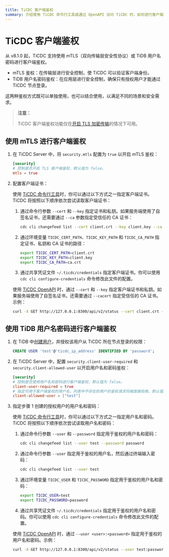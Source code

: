 ```yaml
---
title: TiCDC 客户端鉴权
summary: 介绍使用 TiCDC 命令行工具或通过 OpenAPI 访问 TiCDC 时，如何进行客户端鉴权。
---
```


# TiCDC 客户端鉴权

从 v8.1.0 起，TiCDC 支持使用 mTLS（双向传输层安全性协议）或 TiDB 用户名密码进行客户端鉴权。

- mTLS 鉴权：在传输层进行安全控制，使 TiCDC 可以验证客户端身份。
- TiDB 用户名密码鉴权：在应用层进行安全控制，确保只有授权用户才能通过 TiCDC 节点登录。

这两种鉴权方式既可以单独使用，也可以结合使用，以满足不同的场景和安全需求。

> **注意：**
>
> TiCDC 客户端鉴权功能仅在[开启 TLS 加密传输](/enable-tls-between-clients-and-servers.md)的情况下可用。

## 使用 mTLS 进行客户端鉴权

1. 在 TiCDC Server 中，将 `security.mtls` 配置为 `true` 以开启 mTLS 鉴权：

    ```toml
    [security]
    # 控制是否开启 TLS 客户端鉴权，默认值为 false。
    mtls = true
    ```

2. 配置客户端证书：

    <SimpleTab groupId="cdc">
    <div label="TiCDC 命令行工具" value="cdc-cli">

    使用 [TiCDC 命令行工具](/ticdc/ticdc-manage-changefeed.md)时，你可以通过以下方式之一指定客户端证书。TiCDC 将按照以下顺序依次尝试读取客户端证书：

    1. 通过命令行参数 `--cert` 和 `--key` 指定证书和私钥。如果服务端使用了自签名证书，还需要通过 `--ca` 参数指定受信任的 CA 证书：

        ```bash
        cdc cli changefeed list --cert client.crt --key client.key --ca ca.crt
        ```

    2. 通过环境变量 `TICDC_CERT_PATH`、`TICDC_KEY_PATH` 和 `TICDC_CA_PATH` 指定证书、私钥和 CA 证书的路径：

        ```bash
        export TICDC_CERT_PATH=client.crt
        export TICDC_KEY_PATH=client.key
        export TICDC_CA_PATH=ca.crt
        ```

    3. 通过共享凭证文件 `~/.ticdc/credentials` 指定客户端证书。你可以使用 `cdc cli configure-credentials` 命令修改此文件的配置。

    </div>

    <div label="TiCDC OpenAPI" value="cdc-api">

    使用 [TiCDC OpenAPI](/ticdc/ticdc-open-api-v2.md) 时，通过 `--cert` 和 `--key` 指定客户端证书和私钥。如果服务端使用了自签名证书，还需要通过 `--cacert` 指定受信任的 CA 证书。示例：

    ```bash
    curl -X GET http://127.0.0.1:8300/api/v2/status --cert client.crt --key client.key --cacert ca.crt
    ```

    </div>
    </SimpleTab>

## 使用 TiDB 用户名密码进行客户端鉴权

1. 在 TiDB 中[创建用户](/sql-statements/sql-statement-create-user.md)，并授权该用户从 TiCDC 所在节点登录的权限：

    ```sql
    CREATE USER 'test'@'ticdc_ip_address' IDENTIFIED BY 'password';
    ```

2. 在 TiCDC Server 中，配置 `security.client-user-required` 和 `security.client-allowed-user` 以开启用户名和密码鉴权：

    ```toml
    [security]
    # 控制是否使用用户名和密码进行客户端鉴权，默认值为 false。
    client-user-required = true
    # 指定可用于客户端鉴权的用户名，列表中不存在的用户的鉴权请求将被直接拒绝。默认值为 null。
    client-allowed-user = ["test"]
    ```

3. 指定步骤 1 创建的授权用户的用户名和密码：

    <SimpleTab groupId="cdc">
    <div label="TiCDC 命令行工具" value="cdc-cli">

    使用 [TiCDC 命令行工具](/ticdc/ticdc-manage-changefeed.md)时，你可以通过以下方式之一指定用户名和密码。TiCDC 将按照以下顺序依次尝试读取用户名和密码：

    1. 通过命令行参数 `--user` 和 `--password` 指定用于鉴权的用户名和密码：

        ```bash
        cdc cli changefeed list --user test --password password
        ```

    2. 通过命令行参数 `--user` 指定用于鉴权的用户名，然后通过终端输入密码：

        ```bash
        cdc cli changefeed list --user test
        ```

    3. 通过环境变量 `TICDC_USER` 和 `TICDC_PASSWORD` 指定用于鉴权的用户名和密码：

        ```bash
        export TICDC_USER=test
        export TICDC_PASSWORD=password
        ```

    4. 通过共享凭证文件 `~/.ticdc/credentials` 指定用于鉴权的用户名和密码。你可以使用 `cdc cli configure-credentials` 命令修改此文件的配置。

    </div>

    <div label="TiCDC OpenAPI" value="cdc-api">

    使用 [TiCDC OpenAPI](/ticdc/ticdc-open-api-v2.md) 时，通过 `--user <user>:<password>` 指定用于鉴权的用户名和密码。示例：

    ```bash
    curl -X GET http://127.0.0.1:8300/api/v2/status --user test:password
    ```

    </div>
    </SimpleTab>
